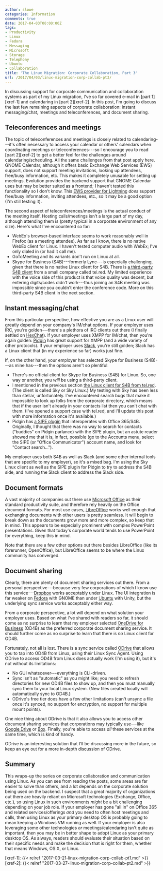 ```yaml
---
author: slowe
categories: Information
comments: true
date: 2017-04-03T00:00:00Z
tags:
- Productivity
- Linux
- Fedora
- Messaging
- Microsoft
- Storage
- Telephony
- Ubuntu
- Collaboration
title: 'The Linux Migration: Corporate Collaboration, Part 3'
url: /2017/04/03/linux-migration-corp-collab-pt3/
---
```


In discussing support for corporate communication and collaboration systems as part of my Linux migration, I've so far covered e-mail in [part 1][xref-1] and calendaring in [part 2][xref-2]. In this post, I'm going to discuss the last few remaining aspects of corporate collaboration: instant messaging/chat, meetings and teleconferences, and document sharing.

## Teleconferences and meetings

The topic of teleconferences and meetings is closely related to calendaring---it's often necessary to access your calendar or others' calendars when coordinating meetings or teleconferences---so I encourage you to read [part 2][xref-2] to get a better feel for the  challenges around calendaring/scheduling. All the same challenges from that post apply here. GNOME Calendar, although it offers basic Exchange Web Services (EWS) support, does not support meeting invitations, looking up attendees, free/busy information, etc. This makes it completely unusable for setting up meetings. Evolution provides the backend support that GNOME Calendar uses but may be better suited as a frontend; I haven't tested this functionality so I don't know. This [EWS provider for Lightning][link-4] _does_ support free/busy information, inviting attendees, etc., so it may be a good option (I'm still testing it).

The second aspect of teleconferences/meetings is the actual conduct of the meeting itself. Hosting calls/meetings isn't a large part of my day, although attending them is (pretty typical in a corporate environment of any size). Here's what I've encountered so far:

* WebEx's browser-based interface seems to work reasonably well in Firefox (as a meeting attendee). As far as I know, there is no native WebEx client for Linux. I haven't tested computer audio with WebEx; I've only dialed in (or had it call me).
* GoToMeeting and its variants don't run on Linux at all.
* Skype for Business (S4B)---formerly Lync---is especially challenging, given that there is no native Linux client for S4B. There is [a third-party S4B client][link-2] from a small company called tel.red. My limited experience with the voice side of this product is that voice quality was decent, but entering digits/codes didn't work---thus joining an S4B meeting was impossible since you couldn't enter the conference code. More on this third-party S4B client in the next section.

## Instant messaging/chat

From this particular perspective, how effective you are as a Linux user will greatly depend on your company's IM/chat options. If your employer uses IRC, you're golden---there's a plethora of IRC clients out there (I finally settled on [HexChat][link-5]). If your employer uses XMPP for IM/chat, then you're again golden: [Pidgin][link-6] has great support for XMPP (and a wide variety of other protocols). If your employer uses [Slack][link-8], you're still golden; Slack has a Linux client that (in my experience so far) works just fine.

If, on the other hand, your employer has selected Skype for Business (S4B)---as mine has---then the options aren't so plentiful:

* There's no official client for Skype for Business (S4B) for Linux. So, one way or another, you _will_ be using a third-party client.
* I mentioned in the previous section [the Linux client for S4B from tel.red][link-2]. (The client is called Sky or Sky Linux.) My testing with Sky has been less than stellar, unfortunately. I've encountered search bugs that make it impossible to look up folks from the corporate directory, which means that if the user isn't already in your contacts list then you can't chat with them. (I've opened a support case with tel.red, and I'll update this post with more information once it's available.)
* Pidgin has [a SIPE plugin][link-7] that interoperates with Office 365/S4B. Originally, I thought that there was no way to search for contacts ("buddies" on Pidgin parlance) with the SIPE plugin, but an astute reader showed me that it is, in fact, possible (go to the Accounts menu, select the SIPE (or "Office Communicator") account name, and look for "Contact search...").

My employer uses both S4B as well as Slack (and some other internal tools that are specific to my employer), so it's a mixed bag. I'm using the Sky Linux client as well as the SIPE plugin for Pidgin to try to address the S4B side, and running the Slack client to address the Slack side.

## Document formats

A vast majority of companies out there use [Microsoft Office][link-1] as their standard productivity suite, and therefore rely heavily on the Office document formats. For most use cases, [LibreOffice][link-15] works well enough that exchanging documents with other users is pretty seamless. It will begin to break down as the documents grow more and more complex, so keep that in mind. This appears to be especially prominent with complex PowerPoint presentations. Given that today's corporate world tends to use PowerPoint for everything, keep this in mind.

Note that there are a few other options out there besides LibreOffice (like its forerunner, OpenOffice), but LibreOffice seems to be where the Linux community has converged.

## Document sharing

Clearly, there are plenty of document sharing services out there. From a personal perspective---because very few corporations of which I know use this service---[Dropbox][link-9] works acceptably under Linux. The UI integration is far weaker on [Fedora][link-10] with GNOME than under [Ubuntu][link-11] with Unity, but the underlying sync service works acceptably either way.

From a corporate perspective, a lot will depend on what solution your employer uses. Based on what I've shared with readers so far, it should come as no surprise to learn that my employer selected [OneDrive for Business][link-12] (OD4B) as the preferred corporate document sharing service. It should further come as no surprise to learn that there is _no_ Linux client for OD4B.

Fortunately, not all is lost. There is a sync service called [ODrive][link-3] that allows you to tap into OD4B from Linux, using their Linux Sync Agent. Using ODrive to access OD4B from Linux does actually work (I'm using it), but it's not without its limitations:

* No GUI whatsoever---everything is CLI-driven.
* Sync isn't as "automatic" as you might like; you need to refresh directories for new OD4B files to show up, and then you must manually sync them to your local Linux system. (New files created locally will automatically sync to OD4B.)
* ODrive's free tier does have a few other limitations (can't unsync a file once it's synced, no support for encryption, no support for multiple mount points).

One nice thing about ODrive is that it also allows you to access other document sharing services that corporations may typically use---like [Google Drive][link-14] or [Box][link-13]. Finally, you're able to access _all_ these services at the same time, which is kind of handy.

ODrive is an interesting solution that I'll be discussing more in the future, so keep an eye out for a more in-depth discussion of ODrive.

## Summary

This wraps-up the series on corporate collaboration and communication using Linux. As you can see from reading the posts, some areas are far easier to solve than others, and a lot depends on the corporate solution being used on the backend. I suspect that a great majority of organizations out there are heavily reliant on Microsoft technologies (Exchange, Office, etc.), so using Linux in such environments _might_ be a bit challenging depending on your job role. If your employer has gone "all in" on Office 365 and related services/offerings _and_ you need to often host meetings and calls, then using Linux as your primary desktop OS is probably going to mean keeping a Windows VM running as well. If your employer is also leveraging some other technologies _or_ meetings/calendaring isn't quite as important, then you may be in better shape to adopt Linux as your primary desktop OS. As always, readers should evaluate their situation based on their specific needs and make the decision that is right for them, whether that means Windows, OS X, or Linux.

[link-1]: https://products.office.com/en-us/business/office
[link-2]: https://tel.red/linux.php
[link-3]: https://www.odrive.com/
[link-4]: https://github.com/Ericsson/exchangecalendar
[link-5]: https://hexchat.github.io/
[link-6]: https://pidgin.im/
[link-7]: http://sipe.sourceforge.net/
[link-8]: https://slack.com/
[link-9]: https://www.dropbox.com/
[link-10]: https://getfedora.org/
[link-11]: http://www.ubuntu.com/
[link-12]: https://onedrive.live.com/about/en-us/business/
[link-13]: https://www.box.com/
[link-14]: https://www.google.com/drive/
[link-15]: https://www.libreoffice.org/
[xref-1]: {{< relref "2017-03-21-linux-migration-corp-collab-pt1.md" >}}
[xref-2]: {{< relref "2017-03-27-linux-migration-corp-collab-pt2.md" >}}
